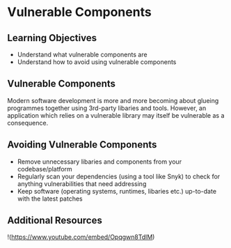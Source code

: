 # Vulnerable Components

## Learning Objectives

* Understand what vulnerable components are
* Understand how to avoid using vulnerable components

## Vulnerable Components

Modern software development is more and more becoming about glueing programmes together using 3rd-party libaries and tools. However, an application which relies on a vulnerable library may itself be vulnerable as a consequence.

## Avoiding Vulnerable Components

* Remove unnecessary libaries and components from your codebase/platform
* Regularly scan your dependencies (using a tool like Snyk) to check for anything vulnerabilities that need addressing
* Keep software (operating systems, runtimes, libaries etc.) up-to-date with the latest patches

## Additional Resources

!(https://www.youtube.com/embed/Opqgwn8TdlM)